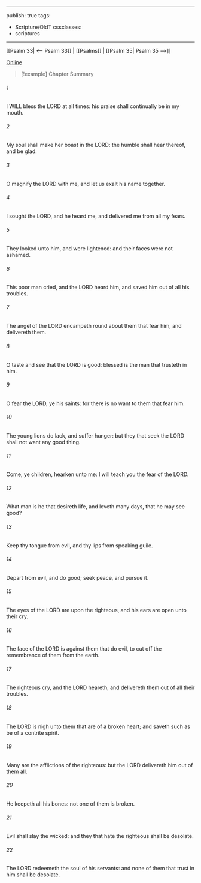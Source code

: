 

---
publish: true
tags:
  - Scripture/OldT
cssclasses:
  - scriptures
---
[[Psalm 33| <-- Psalm 33]] | [[Psalms]] | [[Psalm 35| Psalm 35 -->]]

[Online](https://churchofjesuschrist.org/study/scriptures/ot/ps/34?lang=eng)

>[!example] Chapter Summary
>
###### 1
I WILL bless the LORD at all times: his praise shall continually be in my mouth.
###### 2
My soul shall make her boast in the LORD: the humble shall hear thereof, and be glad.
###### 3
O magnify the LORD with me, and let us exalt his name together.
###### 4
I sought the LORD, and he heard me, and delivered me from all my fears.
###### 5
They looked unto him, and were lightened: and their faces were not ashamed.
###### 6
This poor man cried, and the LORD heard him, and saved him out of all his troubles.
###### 7
The angel of the LORD encampeth round about them that fear him, and delivereth them.
###### 8
O taste and see that the LORD is good: blessed is the man that trusteth in him.
###### 9
O fear the LORD, ye his saints: for there is no want to them that fear him.
###### 10
The young lions do lack, and suffer hunger: but they that seek the LORD shall not want any good thing.
###### 11
Come, ye children, hearken unto me: I will teach you the fear of the LORD.
###### 12
What man is he that desireth life, and loveth many days, that he may see good?
###### 13
Keep thy tongue from evil, and thy lips from speaking guile.
###### 14
Depart from evil, and do good; seek peace, and pursue it.
###### 15
The eyes of the LORD are upon the righteous, and his ears are open unto their cry.
###### 16
The face of the LORD is against them that do evil, to cut off the remembrance of them from the earth.
###### 17
The righteous cry, and the LORD heareth, and delivereth them out of all their troubles.
###### 18
The LORD is nigh unto them that are of a broken heart; and saveth such as be of a contrite spirit.
###### 19
Many are the afflictions of the righteous: but the LORD delivereth him out of them all.
###### 20
He keepeth all his bones: not one of them is broken.
###### 21
Evil shall slay the wicked: and they that hate the righteous shall be desolate.
###### 22
The LORD redeemeth the soul of his servants: and none of them that trust in him shall be desolate.



